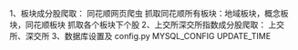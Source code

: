 1、板块成分股爬取：
    同花顺网页爬虫
    抓取同花顺所有板块：地域板块，概念板块，同花顺板块
    抓取各个板块下个股
2、上交所深交所指数成分股爬取：
    上交所、深交所
3、数据库设置及
    config.py
        MYSQL_CONFIG
        UPDATE_TIME
